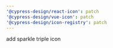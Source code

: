 ```yaml
---
'@cypress-design/react-icon': patch
'@cypress-design/vue-icon': patch
'@cypress-design/icon-registry': patch
---
```


add sparkle triple icon
